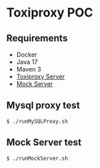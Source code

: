 # Toxiproxy POC

## Requirements
- Docker
- Java 17
- Maven 3
- [Toxiproxy Server](https://github.com/Shopify/toxiproxy)
- [Mock Server](https://www.mock-server.com/)

## Mysql proxy test

```shell
$ ./runMySQLProxy.sh
```

## Mock Server test
```shell
$ ./runMockServer.sh
```

